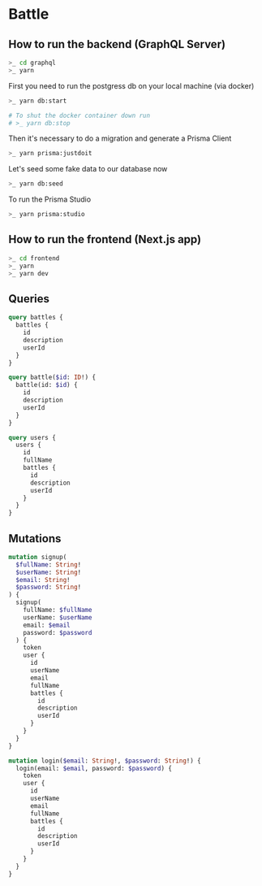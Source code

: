 # Battle

## How to run the backend (GraphQL Server)

```bash
>_ cd graphql
>_ yarn
```

First you need to run the postgress db on your local machine (via docker)

```bash
>_ yarn db:start

# To shut the docker container down run
# >_ yarn db:stop
```

Then it's necessary to do a migration and generate a Prisma Client

```bash
>_ yarn prisma:justdoit
```

Let's seed some fake data to our database now

```bash
>_ yarn db:seed
```

To run the Prisma Studio

```bash
>_ yarn prisma:studio
```

## How to run the frontend (Next.js app)

```bash
>_ cd frontend
>_ yarn
>_ yarn dev
```

## Queries

```graphql
query battles {
  battles {
    id
    description
    userId
  }
}
```

```graphql
query battle($id: ID!) {
  battle(id: $id) {
    id
    description
    userId
  }
}
```

```graphql
query users {
  users {
    id
    fullName
    battles {
      id
      description
      userId
    }
  }
}
```

## Mutations

```graphql
mutation signup(
  $fullName: String!
  $userName: String!
  $email: String!
  $password: String!
) {
  signup(
    fullName: $fullName
    userName: $userName
    email: $email
    password: $password
  ) {
    token
    user {
      id
      userName
      email
      fullName
      battles {
        id
        description
        userId
      }
    }
  }
}
```

```graphql
mutation login($email: String!, $password: String!) {
  login(email: $email, password: $password) {
    token
    user {
      id
      userName
      email
      fullName
      battles {
        id
        description
        userId
      }
    }
  }
}
```
